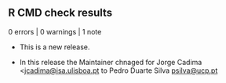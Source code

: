 ## R CMD check results

0 errors | 0 warnings | 1 note

* This is a new release.

* In this release the Maintainer chnaged for Jorge Cadima <<jcadima@isa.ulisboa.pt>  to Pedro Duarte Silva <psilva@ucp.pt> 
